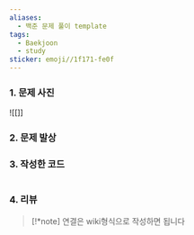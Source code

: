 ```yaml
---
aliases:
  - 백준 문제 풀이 template
tags:
  - Baekjoon
  - study
sticker: emoji//1f171-fe0f
---
```

### 1. 문제 사진
![[]]


### 2. 문제 발상



### 3. 작성한 코드
```python

```


### 4. 리뷰
>[!*note] 연결은 wiki형식으로 작성하면 됩니다
